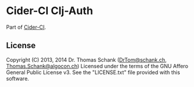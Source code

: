 # Cider-CI Clj-Auth


Part of [Cider-CI](https://github.com/cider-ci/cider-ci). 

## License

Copyright (C) 2013, 2014 Dr. Thomas Schank  (DrTom@schank.ch, Thomas.Schank@algocon.ch)
Licensed under the terms of the GNU Affero General Public License v3.
See the "LICENSE.txt" file provided with this software.



